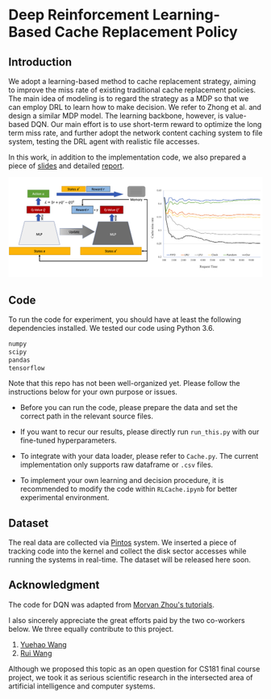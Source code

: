 # Deep Reinforcement Learning-Based Cache Replacement Policy

## Introduction

We adopt a learning-based method to cache replacement strategy, aiming to improve the miss rate of existing traditional cache replacement policies. The main idea of modeling is to regard the strategy as a MDP so that we can employ DRL to learn how to make decision. We refer to Zhong et al. and design a similar MDP model. The learning backbone, however, is value-based DQN. Our main effort is to use short-term reward to optimize the long term miss rate, and further adopt the network content caching system to file system, testing the DRL agent with realistic file accesses.

In this work, in addition to the implementation code, we also prepared a piece of [slides](https://peihaowang.github.io/archive/Wang_DRL_Cache_2020_slides.pdf) and detailed [report](https://peihaowang.github.io/archive/Wang_DRL_Cache_2020_report.pdf).

![teaser](teaser.png)

## Code

To run the code for experiment, you should have at least the following dependencies installed. We tested our code using Python 3.6.

```
numpy
scipy
pandas
tensorflow
```

Note that this repo has not been well-organized yet. Please follow the instructions below for your own purpose or issues.

* Before you can run the code, please prepare the data and set the correct path in the relevant source files.

* If you want to recur our results, please directly run `run_this.py` with our fine-tuned hyperparameters.

* To integrate with your data loader, please refer to `Cache.py`. The current implementation only supports raw dataframe or `.csv` files.

* To implement your own learning and decision procedure, it is recommended to modify the code within `RLCache.ipynb` for better experimental environment.

## Dataset

The real data are collected via [Pintos](https://web.stanford.edu/class/cs140/projects/pintos/pintos_1.html) system. We inserted a piece of tracking code into the kernel and collect the disk sector accesses while running the systems in real-time. The dataset will be released here soon.

## Acknowledgment

The code for DQN was adapted from [Morvan Zhou's tutorials](https://github.com/MorvanZhou/Reinforcement-learning-with-tensorflow).

I also sincerely appreciate the great efforts paid by the two co-workers below. We three equally contribute to this project.

1. [Yuehao Wang](https://github.com/yuehaowang)
2. [Rui Wang](https://github.com/RioReal)

Although we proposed this topic as an open question for CS181 final course project, we took it as serious scientific research in the intersected area of artificial intelligence and computer systems.

